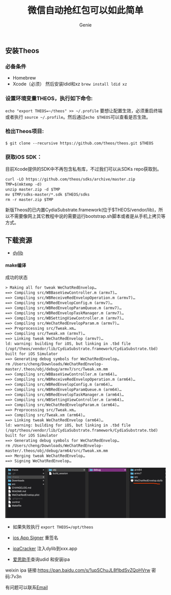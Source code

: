 ﻿---
layout: post
title: "微信自动抢红包可以如此简单"
subtitle: ""
author: "Genie"
header-img: "img/home-bg-geek.jpg"
header-mask: 0.4
tags:
  - 微信自动抢红包
  - 越狱
---
## 安装Theos
### 必备条件
 * Homebrew
 * Xcode（必须）
  然后安装ldid和xz
 `brew install ldid xz`
### 设置环境变量THEOS，执行如下命令:
 `echo "export THEOS=~/theos" >> ~/.profile`
要想让配置生效，必须重启终端或者执行
`source ~/.profile`。然后通过`echo $THEOS`可以查看是否生效。
### 检出Theos项目:
`$ git clone --recursive https://github.com/theos/theos.git $THEOS`
### 获取iOS SDK：
目前Xcode提供的SDK中不再包含私有库，不过我们可以从SDKs repo获取到。
```
curl -LO https://github.com/theos/sdks/archive/master.zip
TMP=$(mktemp -d)
unzip master.zip -d $TMP
mv $TMP/sdks-master/*.sdk $THEOS/sdks
rm -r master.zip $TMP
```
新版Theos的已内置CydiaSubstrate.framework(位于$THEOS/vendor/lib)，所以不需要像网上其它教程中说的需要运行bootstrap.sh脚本或者是从手机上拷贝等方式。

## 下载资源
* [dylib](https://github.com/Gensun/RedPacket_Dylib.git) 
#### make编译
成功的状态
```
> Making all for tweak WeChatRedEnvelop…
==> Compiling src/WBBaseViewController.m (armv7)…
==> Compiling src/WBReceiveRedEnvelopOperation.m (armv7)…
==> Compiling src/WBRedEnvelopConfig.m (armv7)…
==> Compiling src/WBRedEnvelopParamQueue.m (armv7)…
==> Compiling src/WBRedEnvelopTaskManager.m (armv7)…
==> Compiling src/WBSettingViewController.m (armv7)…
==> Compiling src/WeChatRedEnvelopParam.m (armv7)…
==> Preprocessing src/Tweak.xm…
==> Compiling src/Tweak.xm (armv7)…
==> Linking tweak WeChatRedEnvelop (armv7)…
ld: warning: building for iOS, but linking in .tbd file (/opt/theos/vendor/lib/CydiaSubstrate.framework/CydiaSubstrate.tbd) built for iOS Simulator
==> Generating debug symbols for WeChatRedEnvelop…
rm /Users/cheng/Downloads/WeChatRedEnvelop-master/.theos/obj/debug/armv7/src/Tweak.xm.mm
==> Compiling src/WBBaseViewController.m (arm64)…
==> Compiling src/WBReceiveRedEnvelopOperation.m (arm64)…
==> Compiling src/WBRedEnvelopConfig.m (arm64)…
==> Compiling src/WBRedEnvelopParamQueue.m (arm64)…
==> Compiling src/WBRedEnvelopTaskManager.m (arm64)…
==> Compiling src/WBSettingViewController.m (arm64)…
==> Compiling src/WeChatRedEnvelopParam.m (arm64)…
==> Preprocessing src/Tweak.xm…
==> Compiling src/Tweak.xm (arm64)…
==> Linking tweak WeChatRedEnvelop (arm64)…
ld: warning: building for iOS, but linking in .tbd file (/opt/theos/vendor/lib/CydiaSubstrate.framework/CydiaSubstrate.tbd) built for iOS Simulator
==> Generating debug symbols for WeChatRedEnvelop…
rm /Users/cheng/Downloads/WeChatRedEnvelop-master/.theos/obj/debug/arm64/src/Tweak.xm.mm
==> Merging tweak WeChatRedEnvelop…
==> Signing WeChatRedEnvelop…
```
![2020-01-16_17-43-09](/img/weixin/2020-01-16_17-43-09.png)


* 如果失败执行
 `export THEOS=/opt/theos` 

* [ios App Signer](https://github.com/ineo6/resignapp.git)  重签名
* [ipaCracker](https://github.com/Gensun/ipaCracker.git) 注入dylib到xxx.app
* [爱思助手](https://www.i4.cn/)查询udid 和安装ipa

weixin ipa
链接:https://pan.baidu.com/s/1upSChuJL8fIbdSvZQoHVrw 
密码:7v3n

有问题可以联系[Email](mailto:ep_chengsun@aliyun.com)
